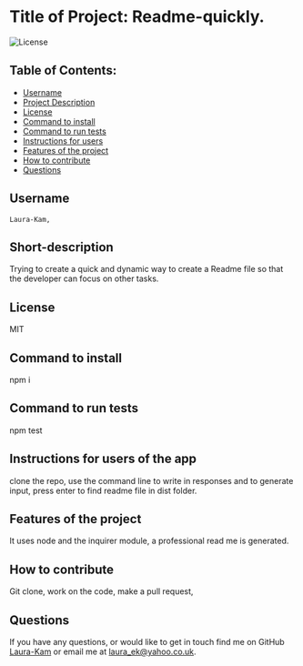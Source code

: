 # Title of Project: Readme-quickly.

![License](https://img.shields.io/badge/license-MIT-blue.svg)

## Table of Contents:

- [Username](#username)
- [Project Description](#short-description)
- [License](#license)
- [Command to install](#command-to-install)
- [Command to run tests](#command-to-run-tests)
- [Instructions for users](#instructions-for-users-of-the-app)
- [Features of the project](#features-of-the-project)
- [How to contribute](#how-to-contribute)
- [Questions](#questions)

## Username

    Laura-Kam,

## Short-description

Trying to create a quick and dynamic way to create a Readme file so that the developer can focus on other tasks.

## License

MIT

## Command to install

npm i

## Command to run tests

npm test

## Instructions for users of the app

clone the repo, use the command line to write in responses and to generate input, press enter to find readme file in dist folder.

## Features of the project

It uses node and the inquirer module, a professional read me is generated.

## How to contribute

Git clone, work on the code, make a pull request,

## Questions

If you have any questions, or would like to get in touch find me on GitHub [Laura-Kam](https://github.com/Laura-Kam)
or email me at laura_ek@yahoo.co.uk.
